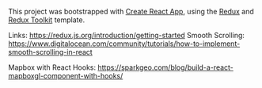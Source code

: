 This project was bootstrapped with [Create React App](https://github.com/facebook/create-react-app), using the [Redux](https://redux.js.org/) and [Redux Toolkit](https://redux-toolkit.js.org/) template.

Links: https://redux.js.org/introduction/getting-started
Smooth Scrolling: https://www.digitalocean.com/community/tutorials/how-to-implement-smooth-scrolling-in-react

Mapbox with React Hooks:
https://sparkgeo.com/blog/build-a-react-mapboxgl-component-with-hooks/